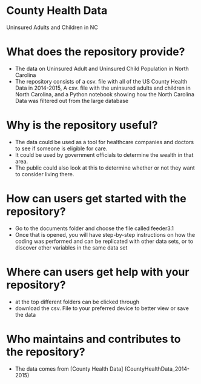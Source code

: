 # County Health Data
Uninsured Adults and Children in NC
# What does the repository provide?
* The data on Uninsured Adult and Uninsured Child Population in North Carolina 
* The repository consists of a csv. file with all of the US County Health Data in 2014-2015, A csv. file with the uninsured adults and children in North Carolina, and a Python notebook showing how the North Carolina Data was filtered out from the large database
# Why is the repository useful?
* The data could be used as a tool for healthcare companies and doctors to see if someone is eligible for care.
* It could be used by government officials to determine the wealth in that area.
* The public could also look at this to determine whether or not they want to consider living there.  
# How can users get started with the repository?
* Go to the documents folder and choose the file called feeder3.1
* Once that is opened, you will have step-by-step instructions on how the coding was performed and can be replicated with other data sets, or to discover other variables in the same data set
# Where can users get help with your repository?
* at the top different folders can be clicked through 
* download the csv. File to your preferred device to better view or save the data
# Who maintains and contributes to the repository?
* The data comes from [County Health Data] (CountyHealthData_2014-2015)
	
